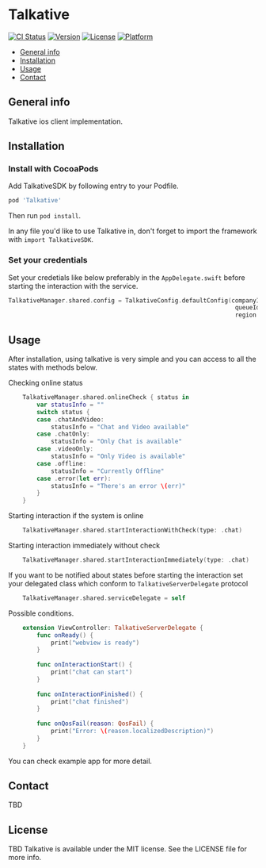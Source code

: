 # Talkative

[![CI Status](https://img.shields.io/travis/mert/Talkative.svg?style=flat)](https://travis-ci.org/mert/Talkative)
[![Version](https://img.shields.io/cocoapods/v/Talkative.svg?style=flat)](https://cocoapods.org/pods/Talkative)
[![License](https://img.shields.io/cocoapods/l/Talkative.svg?style=flat)](https://cocoapods.org/pods/Talkative)
[![Platform](https://img.shields.io/cocoapods/p/Talkative.svg?style=flat)](https://cocoapods.org/pods/Talkative)

* [General info](#general-info)
* [Installation](#Installation)
* [Usage](#Usage)
* [Contact](#contact)

## General info
Talkative ios client implementation.
    
## Installation
### Install with CocoaPods
Add TalkativeSDK by following entry to your Podfile.

```rb
pod 'Talkative'
```

Then run `pod install`.

In any file you'd like to use Talkative in, don't forget to
import the framework with `import TalkativeSDK`.

### Set your credentials
Set your credetials like below preferably in the ```AppDelegate.swift``` before starting the interaction with the service.
```swift
TalkativeManager.shared.config = TalkativeConfig.defaultConfig(companyId: "Your Company ID",
                                                                queueId: "Preferred queue ID",
                                                                region: "Region")
```

## Usage
After installation, using talkative is very simple and you can access to all the states with methods below.

Checking online status
```swift
    TalkativeManager.shared.onlineCheck { status in
        var statusInfo = ""
        switch status {
        case .chatAndVideo:
            statusInfo = "Chat and Video available"
        case .chatOnly:
            statusInfo = "Only Chat is available"
        case .videoOnly:
            statusInfo = "Only Video is available"
        case .offline:
            statusInfo = "Currently Offline"
        case .error(let err):
            statusInfo = "There's an error \(err)"
        }
    }
```
Starting interaction if the system is online
```swift
    TalkativeManager.shared.startInteractionWithCheck(type: .chat)
```

Starting interaction immediately without check
```swift
    TalkativeManager.shared.startInteractionImmediately(type: .chat) 
```

If you want to be notified about states before starting the interaction set your delegated class which conform to ```TalkativeServerDelegate``` protocol
```swift 
    TalkativeManager.shared.serviceDelegate = self
```
Possible conditions.
```swift
    extension ViewController: TalkativeServerDelegate {
        func onReady() {
            print("webview is ready")
        }
        
        func onInteractionStart() {
            print("chat can start")
        }
        
        func onInteractionFinished() {
            print("chat finished")
        }
        
        func onQosFail(reason: QosFail) {
            print("Error: \(reason.localizedDescription)")
        }
    }
```

You can check example app for more detail.
## Contact
TBD

## License
TBD
Talkative is available under the MIT license. See the LICENSE file for more info.

